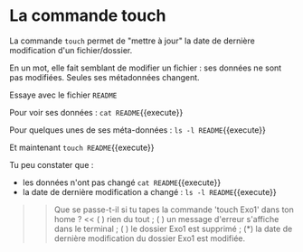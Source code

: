 # La commande touch

La commande `touch` permet de "mettre à jour" la date de dernière modification d'un fichier/dossier.

En un mot, elle fait semblant de modifier un fichier : ses données ne sont pas modifiées. Seules ses métadonnées changent.

Essaye avec le fichier `README`

Pour voir ses données : `cat README`{{execute}}

Pour quelques unes de ses méta-données : `ls -l README`{{execute}}

Et maintenant `touch README`{{execute}}

Tu peu constater que :
* les données n'ont pas changé `cat README`{{execute}}
* la date de dernière modification a changé :  `ls -l README`{{execute}}


>> Que se passe-t-il si tu tapes la commande 'touch Exo1' dans ton home ? <<
( ) rien du tout ;
( ) un message d'erreur s'affiche dans le terminal ;
( ) le dossier Exo1 est supprimé ;
(*) la date de dernière modification du dossier Exo1 est modifiée.
